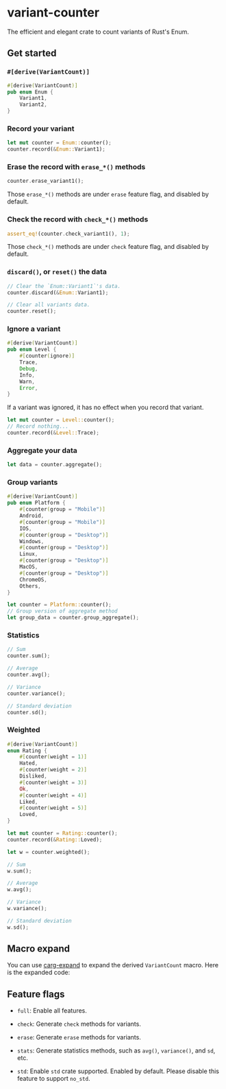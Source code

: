 # variant-counter

The efficient and elegant crate to count variants of Rust's Enum.

## Get started

### `#[derive(VariantCount)]`

```rust
#[derive(VariantCount)]
pub enum Enum {
    Variant1,
    Variant2,
}
```

### Record your variant

```rust
let mut counter = Enum::counter();
counter.record(&Enum::Variant1);
```

### Erase the record with `erase_*()` methods

```rust
counter.erase_variant1();
```

Those `erase_*()` methods are under `erase` feature flag, and disabled by default.

### Check the record with `check_*()` methods

```rust
assert_eq!(counter.check_variant1(), 1);
```

Those `check_*()` methods are under `check` feature flag, and disabled by default.

### `discard()`, or `reset()` the data

```rust
// Clear the `Enum::Variant1`'s data.
counter.discard(&Enum::Variant1);

// Clear all variants data.
counter.reset();
```

### Ignore a variant

```rust
#[derive(VariantCount)]
pub enum Level {
    #[counter(ignore)]
    Trace,
    Debug,
    Info,
    Warn,
    Error,
}
```

If a variant was ignored, it has no effect when you record that variant.

```rust
let mut counter = Level::counter();
// Record nothing...
counter.record(&Level::Trace);

```
### Aggregate your data

```rust
let data = counter.aggregate();
```

### Group variants

```rust
#[derive(VariantCount)]
pub enum Platform {
    #[counter(group = "Mobile")]
    Android,
    #[counter(group = "Mobile")]
    IOS,
    #[counter(group = "Desktop")]
    Windows,
    #[counter(group = "Desktop")]
    Linux,
    #[counter(group = "Desktop")]
    MacOS,
    #[counter(group = "Desktop")]
    ChromeOS,
    Others,
}

let counter = Platform::counter();
// Group version of aggregate method
let group_data = counter.group_aggregate();
```
### Statistics

```rust
// Sum
counter.sum();

// Average
counter.avg();

// Variance
counter.variance();

// Standard deviation
counter.sd();
```

### Weighted

```rust
#[derive(VariantCount)]
enum Rating {
    #[counter(weight = 1)]
    Hated,
    #[counter(weight = 2)]
    Disliked,
    #[counter(weight = 3)]
    Ok,
    #[counter(weight = 4)]
    Liked,
    #[counter(weight = 5)]
    Loved,
}

let mut counter = Rating::counter();
counter.record(&Rating::Loved);

let w = counter.weighted();

// Sum
w.sum();

// Average
w.avg();

// Variance
w.variance();

// Standard deviation
w.sd();
```

## Macro expand

You can use [carg-expand](https://crates.io/crates/cargo-expand) to expand the derived `VariantCount` macro. 
Here is the expanded code:


## Feature flags

- `full`: Enable all features.

- `check`: Generate `check` methods for variants.

- `erase`: Generate `erase` methods for variants.

- `stats`: Generate statistics methods, such as `avg()`, `variance()`, and `sd`, etc.

- `std`: Enable `std` crate supported. Enabled by default. Please disable this feature to support `no_std`.